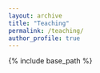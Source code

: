```yaml
---
layout: archive
title: "Teaching"
permalink: /teaching/
author_profile: true
---
```


{% include base_path %}


